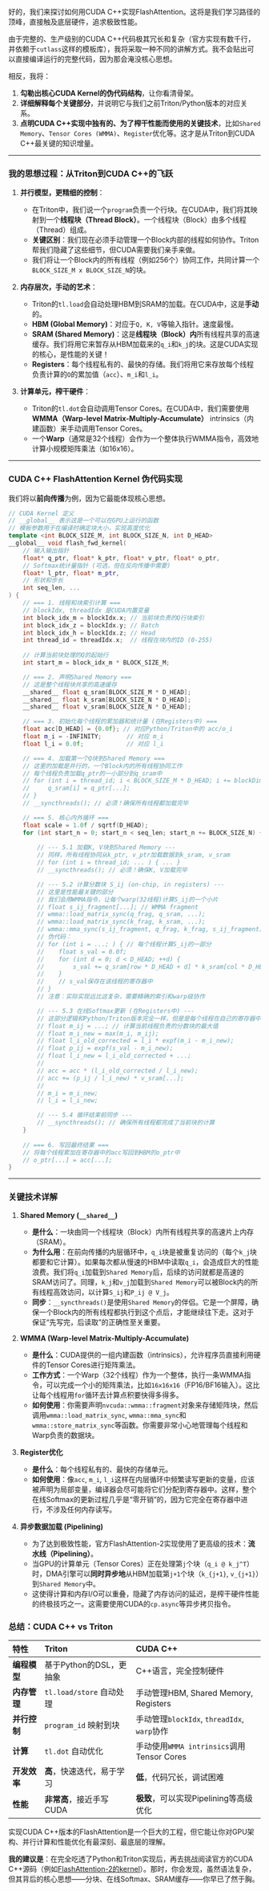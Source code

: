 好的，我们来探讨如何用CUDA C++实现FlashAttention。这将是我们学习路径的顶峰，直接触及底层硬件，追求极致性能。

由于完整的、生产级别的CUDA C++代码极其冗长和复杂（官方实现有数千行，并依赖于`cutlass`这样的模板库），我将采取一种不同的讲解方式。我不会贴出可以直接编译运行的完整代码，因为那会淹没核心思想。

相反，我将：

1.  **勾勒出核心CUDA Kernel的伪代码结构**，让你看清骨架。
2.  **详细解释每个关键部分**，并说明它与我们之前Triton/Python版本的对应关系。
3.  **点明CUDA C++实现中独有的、为了榨干性能而使用的关键技术**，比如`Shared Memory`、`Tensor Cores (WMMA)`、`Register`优化等。这才是从Triton到CUDA C++最关键的知识增量。

---

### **我的思想过程：从Triton到CUDA C++的飞跃**

1.  **并行模型，更精细的控制**：
    *   在Triton中，我们说一个`program`负责一个行块。在CUDA中，我们将其映射到一个**线程块（Thread Block）**。一个线程块（Block）由多个线程（Thread）组成。
    *   **关键区别**：我们现在必须手动管理一个Block内部的线程如何协作。Triton帮我们隐藏了这些细节，但CUDA需要我们亲手来做。
    *   我们将让一个Block内的所有线程（例如256个）协同工作，共同计算一个`BLOCK_SIZE_M x BLOCK_SIZE_N`的块。

2.  **内存层次，手动的艺术**：
    *   Triton的`tl.load`会自动处理HBM到SRAM的加载。在CUDA中，这是**手动**的。
    *   **HBM (Global Memory)**：对应于`Q, K, V`等输入指针。速度最慢。
    *   **SRAM (Shared Memory)**：这是**线程块（Block）内**所有线程共享的高速缓存。我们将用它来暂存从HBM加载来的`q_i`和`k_j`的块。这是CUDA实现的核心，是性能的关键！
    *   **Registers**：每个线程私有的、最快的存储。我们将用它来存放每个线程负责计算的`O`的累加值（`acc`）、`m_i`和`l_i`。

3.  **计算单元，榨干硬件**：
    *   Triton的`tl.dot`会自动调用Tensor Cores。在CUDA中，我们需要使用**WMMA（Warp-level Matrix-Multiply-Accumulate）** intrinsics（内建函数）来手动调用Tensor Cores。
    *   一个**Warp**（通常是32个线程）会作为一个整体执行WMMA指令，高效地计算小规模矩阵乘法（如16x16）。

---

### **CUDA C++ FlashAttention Kernel 伪代码实现**

我们将以**前向传播**为例，因为它最能体现核心思想。

```cpp
// CUDA Kernel 定义
// __global__ 表示这是一个可以在GPU上运行的函数
// 模板参数用于在编译时确定块大小，实现高度优化
template <int BLOCK_SIZE_M, int BLOCK_SIZE_N, int D_HEAD>
__global__ void flash_fwd_kernel(
    // 输入输出指针
    float* q_ptr, float* k_ptr, float* v_ptr, float* o_ptr,
    // Softmax统计量指针 (可选，但在反向传播中需要)
    float* l_ptr, float* m_ptr, 
    // 形状和步长
    int seq_len, ...
) {
    // === 1. 线程和块索引计算 ===
    // blockIdx, threadIdx 是CUDA内置变量
    int block_idx_m = blockIdx.x; // 当前块负责的Q行块索引
    int block_idx_z = blockIdx.y; // Batch
    int block_idx_h = blockIdx.z; // Head
    int thread_id = threadIdx.x;  // 线程在块内的ID (0-255)
    
    // 计算当前块处理的Q的起始行
    int start_m = block_idx_m * BLOCK_SIZE_M;

    // === 2. 声明Shared Memory ===
    // 这是整个线程块共享的高速缓存
    __shared__ float q_sram[BLOCK_SIZE_M * D_HEAD];
    __shared__ float k_sram[BLOCK_SIZE_N * D_HEAD];
    __shared__ float v_sram[BLOCK_SIZE_N * D_HEAD];

    // === 3. 初始化每个线程的累加器和统计量 (在Registers中) ===
    float acc[D_HEAD] = {0.0f}; // 对应Python/Triton中的 acc/o_i
    float m_i = -INFINITY;       // 对应 m_i
    float l_i = 0.0f;            // 对应 l_i

    // === 4. 加载第一个Q块到Shared Memory ===
    // 这里的加载是并行的，一个Block内的所有线程协同工作
    // 每个线程负责加载q_ptr的一小部分到q_sram中
    // for (int i = thread_id; i < BLOCK_SIZE_M * D_HEAD; i += blockDim.x) {
    //     q_sram[i] = q_ptr[...]; 
    // }
    // __syncthreads(); // 必须！确保所有线程都加载完毕

    // === 5. 核心内外循环 ===
    float scale = 1.0f / sqrtf(D_HEAD);
    for (int start_n = 0; start_n < seq_len; start_n += BLOCK_SIZE_N) {
        
        // --- 5.1 加载K, V块到Shared Memory ---
        // 同样，所有线程协同从k_ptr, v_ptr加载数据到k_sram, v_sram
        // for (int i = thread_id; ... ) { ... }
        // __syncthreads(); // 必须！确保K, V加载完毕

        // --- 5.2 计算分数块 S_ij (on-chip, in registers) ---
        // 这里是性能最关键的部分
        // 我们会用WMMA指令，让每个warp(32线程)计算S_ij的一个小片
        // float s_ij_fragment[...]; // WMMA fragment
        // wmma::load_matrix_sync(q_frag, q_sram, ...);
        // wmma::load_matrix_sync(k_frag, k_sram, ...);
        // wmma::mma_sync(s_ij_fragment, q_frag, k_frag, s_ij_fragment);
        // 伪代码：
        // for (int i = ...; ) { // 每个线程计算S_ij的一部分
        //    float s_val = 0.0f;
        //    for (int d = 0; d < D_HEAD; ++d) {
        //        s_val += q_sram[row * D_HEAD + d] * k_sram[col * D_HEAD + d];
        //    }
        //    // s_val保存在该线程的寄存器中
        // }
        // 注意：实际实现远比这复杂，需要精确的索引和warp级协作

        // --- 5.3 在线Softmax更新 (在Registers中) ---
        // 这部分逻辑和Python/Triton版本完全一样，但是是每个线程在自己的寄存器中完成
        // float m_ij = ...; // 计算当前线程负责的分数块的最大值
        // float m_i_new = max(m_i, m_ij);
        // float l_i_old_corrected = l_i * expf(m_i - m_i_new);
        // float p_ij = expf(s_val - m_i_new);
        // float l_i_new = l_i_old_corrected + ...;
        //
        // acc = acc * (l_i_old_corrected / l_i_new);
        // acc += (p_ij / l_i_new) * v_sram[...];
        //
        // m_i = m_i_new;
        // l_i = l_i_new;

        // --- 5.4 循环结束前同步 ---
        // __syncthreads(); // 确保所有线程都完成了当前块的计算
    }
    
    // === 6. 写回最终结果 ===
    // 将每个线程累加在寄存器中的acc写回到HBM的o_ptr中
    // o_ptr[...] = acc[...];
}
```

---

### **关键技术详解**

1.  **Shared Memory (`__shared__`)**
    *   **是什么**：一块由同一个线程块（Block）内所有线程共享的高速片上内存（SRAM）。
    *   **为什么用**：在前向传播的内层循环中，`q_i`块是被重复访问的（每个`k_j`块都要和它计算）。如果每次都从慢速的HBM中读取`q_i`，会造成巨大的性能浪费。我们将`q_i`加载到`Shared Memory`后，后续的访问就都是高速的SRAM访问了。同理，`k_j`和`v_j`加载到`Shared Memory`可以被Block内的所有线程高效访问，以计算`S_ij`和`P_ij @ V_j`。
    *   **同步**：`__syncthreads()`是使用`Shared Memory`的伴侣。它是一个屏障，确保一个Block内的所有线程都执行到这个点后，才能继续往下走。这对于保证“先写完，后读取”的正确性至关重要。

2.  **WMMA (Warp-level Matrix-Multiply-Accumulate)**
    *   **是什么**：CUDA提供的一组内建函数（intrinsics），允许程序员直接利用硬件的Tensor Cores进行矩阵乘法。
    *   **工作方式**：一个Warp（32个线程）作为一个整体，执行一条WMMA指令，可以完成一个小的矩阵乘法，比如`16x16x16`（FP16/BF16输入）。这比让每个线程用`for`循环去计算点积要快得多得多。
    *   **如何使用**：你需要声明`nvcuda::wmma::fragment`对象来存储矩阵块，然后调用`wmma::load_matrix_sync`, `wmma::mma_sync`和`wmma::store_matrix_sync`等函数。你需要非常小心地管理每个线程和Warp负责的数据块。

3.  **Register优化**
    *   **是什么**：每个线程私有的、最快的存储单元。
    *   **如何使用**：像`acc`, `m_i`, `l_i`这样在内层循环中频繁读写更新的变量，应该被声明为局部变量，编译器会尽可能将它们分配到寄存器中。这样，整个在线Softmax的更新过程几乎是“零开销”的，因为它完全在寄存器中进行，不涉及任何内存读写。

4.  **异步数据加载 (Pipelining)**
    *   为了达到极致性能，官方FlashAttention-2实现使用了更高级的技术：**流水线（Pipelining）**。
    *   当GPU的计算单元（Tensor Cores）正在处理第`j`个块（`q_i @ k_j^T`）时，DMA引擎可以**同时异步地**从HBM加载第`j+1`个块（`k_{j+1}`, `v_{j+1}`）到`Shared Memory`中。
    *   这使得计算和内存I/O可以重叠，隐藏了内存访问的延迟，是榨干硬件性能的终极技巧之一。这需要使用CUDA的`cp.async`等异步拷贝指令。

### **总结：CUDA C++ vs Triton**

| 特性 | Triton | CUDA C++ |
| :--- | :--- | :--- |
| **编程模型** | 基于Python的DSL，更抽象 | C++语言，完全控制硬件 |
| **内存管理** | `tl.load/store` 自动处理 | 手动管理HBM, Shared Memory, Registers |
| **并行控制** | `program_id` 映射到块 | 手动管理`blockIdx`, `threadIdx`, `warp`协作 |
| **计算** | `tl.dot` 自动优化 | 手动使用`WMMA intrinsics`调用Tensor Cores |
| **开发效率** | **高**，快速迭代，易于学习 | **低**，代码冗长，调试困难 |
| **性能** | **非常高**，接近手写CUDA | **极致**，可以实现Pipelining等高级优化 |

实现CUDA C++版本的FlashAttention是一个巨大的工程，但它能让你对GPU架构、并行计算和性能优化有最深刻、最底层的理解。

**我的建议是**：在完全吃透了Python和Triton实现后，再去挑战阅读官方的CUDA C++源码（例如[FlashAttention-2的kernel](https://github.com/Dao-AILab/flash-attention/blob/main/csrc/flash_attn/src/flash_fwd_hdim128_fp16_sm80.cu)）。那时，你会发现，虽然语法复杂，但其背后的核心思想——分块、在线Softmax、SRAM缓存——你早已了然于胸。